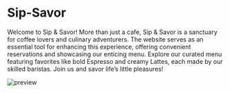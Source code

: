 # Sip-Savor
Welcome to Sip & Savor! More than just a cafe, Sip & Savor is a sanctuary for coffee lovers and culinary adventurers.
The website serves as an essential tool for enhancing this experience, offering convenient reservations and showcasing our enticing menu. Explore our curated menu featuring favorites like bold Espresso and creamy Lattes, each made by our skilled baristas. Join us and savor life’s little pleasures!  

![preview](https://github.com/user-attachments/assets/6ada5267-c0ae-4d68-89e5-4283226ca1ad)
